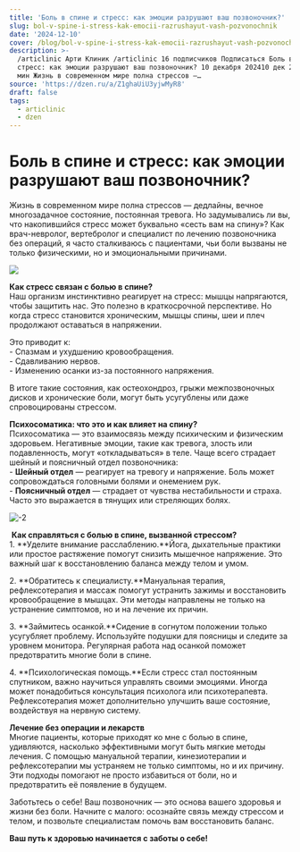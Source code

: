 ```yaml
---
title: 'Боль в спине и стресс: как эмоции разрушают ваш позвоночник?'
slug: bol-v-spine-i-stress-kak-emocii-razrushayut-vash-pozvonochnik
date: '2024-12-10'
cover: /blog/bol-v-spine-i-stress-kak-emocii-razrushayut-vash-pozvonochnik/cover.jpg
description: >-
  /articlinic Арти Клиник /articlinic 16 подписчиков Подписаться Боль в спине и
  стресс: как эмоции разрушают ваш позвоночник? 10 декабря 202410 дек 2024 2 2
  мин Жизнь в современном мире полна стрессов —…
source: 'https://dzen.ru/a/Z1ghaUiU3yjwMyR8'
draft: false
tags:
  - articlinic
  - dzen
---
```


# Боль в спине и стресс: как эмоции разрушают ваш позвоночник?

Жизнь в современном мире полна стрессов — дедлайны, вечное многозадачное состояние, постоянная тревога. Но задумывались ли вы, что накопившийся стресс может буквально «сесть вам на спину»? Как врач-невролог, вертебролог и специалист по лечению позвоночника без операций, я часто сталкиваюсь с пациентами, чьи боли вызваны не только физическими, но и эмоциональными причинами.

![](/blog/bol-v-spine-i-stress-kak-emocii-razrushayut-vash-pozvonochnik/img-0.jpg)

  
**Как стресс связан с болью в спине?**  
Наш организм инстинктивно реагирует на стресс: мышцы напрягаются, чтобы защитить нас. Это полезно в краткосрочной перспективе. Но когда стресс становится хроническим, мышцы спины, шеи и плеч продолжают оставаться в напряжении.

Это приводит к:  
\- Спазмам и ухудшению кровообращения.  
\- Сдавливанию нервов.  
\- Изменению осанки из-за постоянного напряжения.  
  
В итоге такие состояния, как остеохондроз, грыжи межпозвоночных дисков и хронические боли, могут быть усугублены или даже спровоцированы стрессом.  
  
**Психосоматика: что это и как влияет на спину?**  
Психосоматика — это взаимосвязь между психическим и физическим здоровьем. Негативные эмоции, такие как тревога, злость или подавленность, могут «откладываться» в теле. Чаще всего страдает шейный и поясничный отдел позвоночника:  
\- **Шейный отдел** — реагирует на тревогу и напряжение. Боль может сопровождаться головными болями и онемением рук.  
\- **Поясничный отдел** — страдает от чувства нестабильности и страха. Часто это выражается в тянущих или стреляющих болях.  

![-2](/blog/bol-v-spine-i-stress-kak-emocii-razrushayut-vash-pozvonochnik/img-1.jpg)

 **Как справляться с болью в спине, вызванной стрессом?**  
1. **Уделите внимание расслаблению.**Йога, дыхательные практики или простое растяжение помогут снизить мышечное напряжение. Это важный шаг к восстановлению баланса между телом и умом.  
  
2. **Обратитесь к специалисту.**Мануальная терапия, рефлексотерапия и массаж помогут устранить зажимы и восстановить кровообращение в мышцах. Эти методы направлены не только на устранение симптомов, но и на лечение их причин.  
  
3. **Займитесь осанкой.**Сидение в согнутом положении только усугубляет проблему. Используйте подушки для поясницы и следите за уровнем монитора. Регулярная работа над осанкой поможет предотвратить многие боли в спине.  
  
4. **Психологическая помощь.**Если стресс стал постоянным спутником, важно научиться управлять своими эмоциями. Иногда может понадобиться консультация психолога или психотерапевта. Рефлексотерапия может дополнительно улучшить ваше состояние, воздействуя на нервную систему.  

**Лечение без операции и лекарств**  
Многие пациенты, которые приходят ко мне с болью в спине, удивляются, насколько эффективными могут быть мягкие методы лечения. С помощью мануальной терапии, кинезиотерапии и рефлексотерапии мы устраняем не только симптомы, но и их причину. Эти подходы помогают не просто избавиться от боли, но и предотвратить её появление в будущем.  
  
Заботьтесь о себе! Ваш позвоночник — это основа вашего здоровья и жизни без боли. Начните с малого: осознайте связь между стрессом и телом, и позвольте специалистам помочь вам восстановить баланс.  
  
**Ваш путь к здоровью начинается с заботы о себе!**